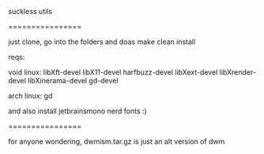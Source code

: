 suckless utils

================

just clone, go into the folders and doas make clean install

reqs:

void linux: libXft-devel libX11-devel harfbuzz-devel libXext-devel libXrender-devel libXinerama-devel gd-devel

arch linux: gd

and also install jetbrainsmono nerd fonts :)


================

for anyone wondering, dwmism.tar.gz is just an alt version of dwm 
